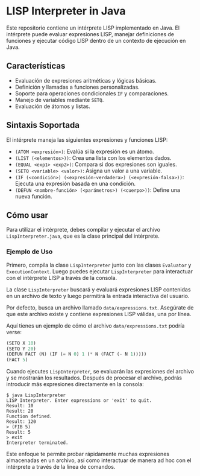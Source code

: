 # LISP Interpreter in Java

Este repositorio contiene un intérprete LISP implementado en Java. El intérprete puede evaluar expresiones LISP, manejar definiciones de funciones y ejecutar código LISP dentro de un contexto de ejecución en Java.

## Características

- Evaluación de expresiones aritméticas y lógicas básicas.
- Definición y llamadas a funciones personalizadas.
- Soporte para operaciones condicionales `IF` y comparaciones.
- Manejo de variables mediante `SETQ`.
- Evaluación de átomos y listas.

## Sintaxis Soportada

El intérprete maneja las siguientes expresiones y funciones LISP:

- `(ATOM <expresión>)`: Evalúa si la expresión es un átomo.
- `(LIST (<elementos>))`: Crea una lista con los elementos dados.
- `(EQUAL <exp1> <exp2>)`: Compara si dos expresiones son iguales.
- `(SETQ <variable> <valor>)`: Asigna un valor a una variable.
- `(IF (<condición>) (<expresión-verdadera>) (<expresión-falsa>))`: Ejecuta una expresión basada en una condición.
- `(DEFUN <nombre-función> (<parámetros>) (<cuerpo>))`: Define una nueva función.

## Cómo usar

Para utilizar el intérprete, debes compilar y ejecutar el archivo `LispInterpreter.java`, que es la clase principal del intérprete.

### Ejemplo de Uso

Primero, compila la clase `LispInterpreter` junto con las clases `Evaluator` y `ExecutionContext`. Luego puedes ejecutar `LispInterpreter` para interactuar con el intérprete LISP a través de la consola. 

La clase `LispInterpreter` buscará y evaluará expresiones LISP contenidas en un archivo de texto y luego permitirá la entrada interactiva del usuario. 

Por defecto, busca un archivo llamado `data/expressions.txt`. Asegúrate de que este archivo existe y contiene expresiones LISP válidas, una por línea. 

Aquí tienes un ejemplo de cómo el archivo `data/expressions.txt` podría verse:

```lisp
(SETQ X 10)
(SETQ Y 20)
(DEFUN FACT (N) (IF (= N 0) 1 (* N (FACT (- N 1)))))
(FACT 5)
```

Cuando ejecutes `LispInterpreter`, se evaluarán las expresiones del archivo y se mostrarán los resultados. Después de procesar el archivo, podrás introducir más expresiones directamente en la consola:

```shell
$ java LispInterpreter
LISP Interpreter. Enter expressions or 'exit' to quit.
Result: 10
Result: 20
Function defined.
Result: 120
> (FIB 5)
Result: 5
> exit
Interpreter terminated.
```

Este enfoque te permite probar rápidamente muchas expresiones almacenadas en un archivo, así como interactuar de manera ad hoc con el intérprete a través de la línea de comandos.
